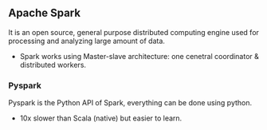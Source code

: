 ## Apache Spark

It is an open source, general purpose distributed computing engine used for processing and analyzing large amount of data.

- Spark works using Master-slave architecture: one cenetral coordinator & distributed workers.


### Pyspark

Pyspark is the Python API of Spark, everything can be done using python.

- 10x slower than Scala (native) but easier to learn.
